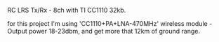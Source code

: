 RC LRS Tx/Rx - 8ch with TI CC1110 32kb.

for this project I'm using 'CC1110+PA+LNA-470MHz' wireless module - Output power 18-23dbm, 
and get more that 12km of ground range.